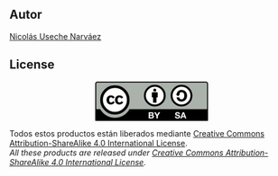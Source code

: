 

## Autor
[Nicolás Useche Narváez](https://github.com/NicolasU-N)

## License
<p align="center">
<img src="images/license/by-sa.png" align = "center">
</p>

Todos estos productos están liberados mediante [Creative Commons Attribution-ShareAlike 4.0 International License](http://creativecommons.org/licenses/by-sa/4.0/).  
_All these products are released under [Creative Commons Attribution-ShareAlike 4.0 International License](http://creativecommons.org/licenses/by-sa/4.0/)._
